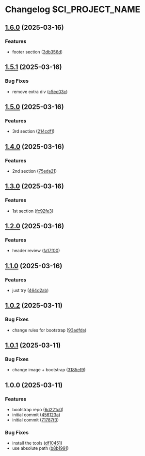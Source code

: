 # Changelog $CI_PROJECT_NAME

## [1.6.0](https://gitlab.com/goit-uni/html-css-fls/goit-markup-hw-04/compare/1.5.1...1.6.0) (2025-03-16)

### Features

* footer section ([3db356d](https://gitlab.com/goit-uni/html-css-fls/goit-markup-hw-04/commit/3db356d680150419ea3520b1e303b5ca52e4ef93))

## [1.5.1](https://gitlab.com/goit-uni/html-css-fls/goit-markup-hw-04/compare/1.5.0...1.5.1) (2025-03-16)

### Bug Fixes

* remove extra div ([c5ec03c](https://gitlab.com/goit-uni/html-css-fls/goit-markup-hw-04/commit/c5ec03cfc04e139dd7644293483350a4431de6b1))

## [1.5.0](https://gitlab.com/goit-uni/html-css-fls/goit-markup-hw-04/compare/1.4.0...1.5.0) (2025-03-16)

### Features

* 3rd section ([214cdf1](https://gitlab.com/goit-uni/html-css-fls/goit-markup-hw-04/commit/214cdf1c807757e593beb460a93a9a3b1a6de436))

## [1.4.0](https://gitlab.com/goit-uni/html-css-fls/goit-markup-hw-04/compare/1.3.0...1.4.0) (2025-03-16)

### Features

* 2nd section ([75eda21](https://gitlab.com/goit-uni/html-css-fls/goit-markup-hw-04/commit/75eda2155854f0f563aa83bbd2f8aa16fe9a4b90))

## [1.3.0](https://gitlab.com/goit-uni/html-css-fls/goit-markup-hw-04/compare/1.2.0...1.3.0) (2025-03-16)

### Features

* 1st section ([fc92fe3](https://gitlab.com/goit-uni/html-css-fls/goit-markup-hw-04/commit/fc92fe3b4124fe01a1426ad204ff819209a74e9f))

## [1.2.0](https://gitlab.com/goit-uni/html-css-fls/goit-markup-hw-04/compare/1.1.0...1.2.0) (2025-03-16)

### Features

* header review ([fa17f00](https://gitlab.com/goit-uni/html-css-fls/goit-markup-hw-04/commit/fa17f000f029aca190a27799d4fd62ececccb813))

## [1.1.0](https://gitlab.com/goit-uni/html-css-fls/goit-markup-hw-04/compare/1.0.2...1.1.0) (2025-03-16)

### Features

* just try ([464d2ab](https://gitlab.com/goit-uni/html-css-fls/goit-markup-hw-04/commit/464d2ab6b774e34c453cc2d5683c9743f16b3a02))

## [1.0.2](https://gitlab.com/goit-uni/html-css-fls/goit-markup-hw-04/compare/1.0.1...1.0.2) (2025-03-11)

### Bug Fixes

* change rules for bootstrap ([93adfda](https://gitlab.com/goit-uni/html-css-fls/goit-markup-hw-04/commit/93adfda8332d26255daaf457132052e43cf5c4aa))

## [1.0.1](https://gitlab.com/goit-uni/html-css-fls/goit-markup-hw-04/compare/1.0.0...1.0.1) (2025-03-11)

### Bug Fixes

* change image + bootstrap ([3185ef9](https://gitlab.com/goit-uni/html-css-fls/goit-markup-hw-04/commit/3185ef915c02edf75b3945de74d124d459115fcd))

## 1.0.0 (2025-03-11)

### Features

* bootstrap repo ([6d221c0](https://gitlab.com/goit-uni/html-css-fls/goit-markup-hw-04/commit/6d221c02491f0f365b3df51cda3c1e8761657aa9))
* initial commit ([456123a](https://gitlab.com/goit-uni/html-css-fls/goit-markup-hw-04/commit/456123ada1b0aaa4df7aa109b35e17f296e24312))
* initial commit ([71787f3](https://gitlab.com/goit-uni/html-css-fls/goit-markup-hw-04/commit/71787f36b3060bb5fcd7f738b533539b4f3660f5))

### Bug Fixes

* install the tools ([df10451](https://gitlab.com/goit-uni/html-css-fls/goit-markup-hw-04/commit/df10451a27b8cbd91ef7ae975c7f4169fd3175bd))
* use absolute path ([b8b1991](https://gitlab.com/goit-uni/html-css-fls/goit-markup-hw-04/commit/b8b1991ebbac8a000ec62d3e4b22d92ec7898ca0))
